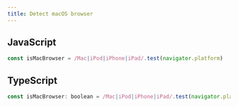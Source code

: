 ```yaml
---
title: Detect macOS browser
---
```


## JavaScript
```js
const isMacBrowser = /Mac|iPod|iPhone|iPad/.test(navigator.platform)
```

## TypeScript
```js
const isMacBrowser: boolean = /Mac|iPod|iPhone|iPad/.test(navigator.platform)
```
